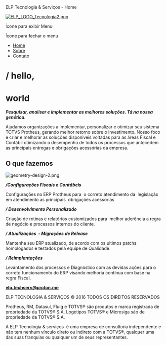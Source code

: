 ELP Tecnologia & Serviços - Home



[![ELP_LOGO_Tecnologia2.png](https://yata-apix-8be51baa-cab9-4aab-9bc4-c2e3b37411e2.s3-object.locaweb.com.br/437b2127574a4ed8abda4291eb88e6ad.png "ELP_LOGO_Tecnologia2.png")](https://elptecnologia.com.br/)

Ícone para exibir Menu


Ícone para fechar o menu



* [Home](/)
* [Sobre](/sobre)
* [Contato](/contato)

**/ hello,**
============

**world**
=========

***Pesquisar, analisar e implementar as melhores soluções. Tá na nossa genética.***

Ajudamos organizações a implementar, personalizar e otimizar seu sistema TOTVS Protheus, gerando melhor retorno sobre o investimento. Nosso foco e criar e melhorar as soluções disponiveis voltadas para as áreas Fiscal e Contábil otimizando o desempenho de todos os processos que antecedem as principais entregas e obrigações acessórias da empresa.

O que fazemos
-------------

![geometry-design-2.png](https://yata.s3-object.locaweb.com.br/d6aeccbfd377d900ab6d2116843130d513ac3ef1968ede1355ef9de0431e6c2f "geometry-design-2.png")

***/Configurações Fiscais e Contábeis***

Configurações no ERP Protheus para  o correto atendimento da  legislação em atendimento as principais  obrigações acessorias.

***/ Desenvolvimento Personalizado***

Criação de rotinas e relatórios customizados para  melhor aderência a regra de negócio e processos internos do cliente.

***/ Atualizações  - Migrações de Release***

Mantenha seu ERP atualizado, de acordo com os ultimos patchs homologados e testados pela equipe de Qualidade.

***/ Reimplantações***

Levantamento dos processos e Diagnóstico com as devidas ações para o correto funcionamento do ERP visando melhoria contínua com base na regra Fiscal.

**elp.techserv@proton.me**

ELP TECNOLOGIA & SERVIÇOS © 2016 TODOS OS DIREITOS RESERVADOS

Protheus, RM, Datasul, Fluig e TOTVS® são produtos e marca registrada de propriedade da TOTVS® S.A. Logotipos TOTVS® e Microsiga são de propriedade da TOTVS® S.A.

A ELP Tecnologia & serviços  é uma empresa de consultoria independente e não tem nenhum vínculo direto ou indireto com a TOTVS®, qualquer uma das suas franquias ou qualquer um de seus representantes.